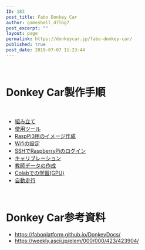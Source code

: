 ```yaml
---
ID: 183
post_title: Fabo Donkey Car
author: gameshell_d7l6g7
post_excerpt: ""
layout: page
permalink: https://donkeycar.jp/fabo-donkey-car/
published: true
post_date: 2019-07-07 11:23:44
---
```

&nbsp;
<h1>Donkey Car製作手順</h1>
&nbsp;
<ul>
 	<li class="md-nav__item md-nav__item--active"><a class="md-nav__link md-nav__link--active" title="組み立て" href="https://faboplatform.github.io/DonkeyDocs/0.DonkeyCar%E3%81%AE%E6%A7%8B%E7%AF%89/00.build/">組み立て </a></li>
 	<li class="md-nav__item"><a class="md-nav__link" title="使用ツール" href="https://faboplatform.github.io/DonkeyDocs/0.DonkeyCar%E3%81%AE%E6%A7%8B%E7%AF%89/01.Tools/"> 使用ツール </a></li>
 	<li class="md-nav__item"><a class="md-nav__link" title="RaspPi3用のイメージ作成" href="https://faboplatform.github.io/DonkeyDocs/0.DonkeyCar%E3%81%AE%E6%A7%8B%E7%AF%89/02.rasppi_allsetting/"> RaspPi3用のイメージ作成 </a></li>
 	<li class="md-nav__item"><a class="md-nav__link" title="Wifiの設定" href="https://faboplatform.github.io/DonkeyDocs/0.DonkeyCar%E3%81%AE%E6%A7%8B%E7%AF%89/03.network/"> Wifiの設定 </a></li>
 	<li class="md-nav__item"><a class="md-nav__link" title="SSHでRaspberryPiのログイン" href="https://faboplatform.github.io/DonkeyDocs/0.DonkeyCar%E3%81%AE%E6%A7%8B%E7%AF%89/04.ssh/"> SSHでRaspberryPiのログイン </a></li>
 	<li class="md-nav__item"><a class="md-nav__link" title="キャリブレーション" href="https://faboplatform.github.io/DonkeyDocs/0.DonkeyCar%E3%81%AE%E6%A7%8B%E7%AF%89/05.calbration/"> キャリブレーション </a></li>
 	<li class="md-nav__item"><a class="md-nav__link" title="教師データの作成" href="https://faboplatform.github.io/DonkeyDocs/0.DonkeyCar%E3%81%AE%E6%A7%8B%E7%AF%89/06.parent/"> 教師データの作成 </a></li>
 	<li class="md-nav__item"><a class="md-nav__link" title="Colabでの学習(GPU)" href="https://faboplatform.github.io/DonkeyDocs/0.DonkeyCar%E3%81%AE%E6%A7%8B%E7%AF%89/07.train_colab/"> Colabでの学習(GPU) </a></li>
 	<li class="md-nav__item"><a class="md-nav__link" title="自動走行" href="https://faboplatform.github.io/DonkeyDocs/0.DonkeyCar%E3%81%AE%E6%A7%8B%E7%AF%89/08.autopilot/"> 自動走行 </a></li>
</ul>
&nbsp;
<h1>Donkey Car参考資料</h1>
<ul>
 	<li><a href="https://faboplatform.github.io/DonkeyDocs/">https://faboplatform.github.io/DonkeyDocs/</a></li>
 	<li><a href="https://weekly.ascii.jp/elem/000/000/423/423904/">https://weekly.ascii.jp/elem/000/000/423/423904/</a></li>
</ul>
&nbsp;